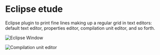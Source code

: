 Eclipse etude
=============

Eclipse plugin to print fine lines making up a regular grid in text editors: default text editor, properties editor, compilation
unit editor, and so forth.

![Eclipse Window](https://raw.githubusercontent.com/wiki/mrallo/eclipse-etude/images/01_eclipse-etude_0.0.1.alpha.png)

![Compilation unit editor](https://raw.githubusercontent.com/wiki/mrallo/eclipse-etude/images/02_eclipse-etude_0.0.1.alpha.png)
